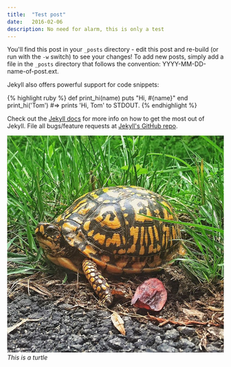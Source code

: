 ```yaml
---
title:  "Test post"
date:   2016-02-06
description: No need for alarm, this is only a test
---
```


You'll find this post in your `_posts` directory - edit this post and re-build (or run with the `-w` switch) to see your changes!
To add new posts, simply add a file in the `_posts` directory that follows the convention: YYYY-MM-DD-name-of-post.ext.

Jekyll also offers powerful support for code snippets:

{% highlight ruby %}
def print_hi(name)
  puts "Hi, #{name}"
end
print_hi('Tom')
#=> prints 'Hi, Tom' to STDOUT.
{% endhighlight %}

Check out the [Jekyll docs][jekyll] for more info on how to get the most out of Jekyll. File all bugs/feature requests at [Jekyll's GitHub repo][jekyll-gh].

![This is a turtle][turtle]
*This is a turtle*

[jekyll-gh]: https://github.com/mojombo/jekyll
[jekyll]:    http://jekyllrb.com
[turtle]: ../assets/images/test/turtle.png